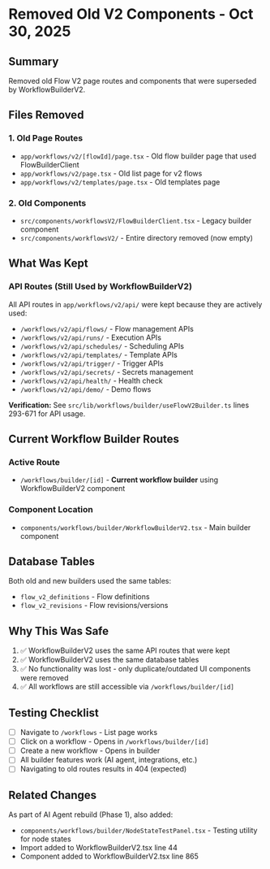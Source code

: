 # Removed Old V2 Components - Oct 30, 2025

## Summary
Removed old Flow V2 page routes and components that were superseded by WorkflowBuilderV2.

## Files Removed

### 1. Old Page Routes
- `app/workflows/v2/[flowId]/page.tsx` - Old flow builder page that used FlowBuilderClient
- `app/workflows/v2/page.tsx` - Old list page for v2 flows
- `app/workflows/v2/templates/page.tsx` - Old templates page

### 2. Old Components
- `src/components/workflowsV2/FlowBuilderClient.tsx` - Legacy builder component
- `src/components/workflowsV2/` - Entire directory removed (now empty)

## What Was Kept

### API Routes (Still Used by WorkflowBuilderV2)
All API routes in `app/workflows/v2/api/` were kept because they are actively used:
- `/workflows/v2/api/flows/` - Flow management APIs
- `/workflows/v2/api/runs/` - Execution APIs
- `/workflows/v2/api/schedules/` - Scheduling APIs
- `/workflows/v2/api/templates/` - Template APIs
- `/workflows/v2/api/trigger/` - Trigger APIs
- `/workflows/v2/api/secrets/` - Secrets management
- `/workflows/v2/api/health/` - Health check
- `/workflows/v2/api/demo/` - Demo flows

**Verification:** See `src/lib/workflows/builder/useFlowV2Builder.ts` lines 293-671 for API usage.

## Current Workflow Builder Routes

### Active Route
- `/workflows/builder/[id]` - **Current workflow builder** using WorkflowBuilderV2 component

### Component Location
- `components/workflows/builder/WorkflowBuilderV2.tsx` - Main builder component

## Database Tables
Both old and new builders used the same tables:
- `flow_v2_definitions` - Flow definitions
- `flow_v2_revisions` - Flow revisions/versions

## Why This Was Safe
1. ✅ WorkflowBuilderV2 uses the same API routes that were kept
2. ✅ WorkflowBuilderV2 uses the same database tables
3. ✅ No functionality was lost - only duplicate/outdated UI components were removed
4. ✅ All workflows are still accessible via `/workflows/builder/[id]`

## Testing Checklist
- [ ] Navigate to `/workflows` - List page works
- [ ] Click on a workflow - Opens in `/workflows/builder/[id]`
- [ ] Create a new workflow - Opens in builder
- [ ] All builder features work (AI agent, integrations, etc.)
- [ ] Navigating to old routes results in 404 (expected)

## Related Changes
As part of AI Agent rebuild (Phase 1), also added:
- `components/workflows/builder/NodeStateTestPanel.tsx` - Testing utility for node states
- Import added to WorkflowBuilderV2.tsx line 44
- Component added to WorkflowBuilderV2.tsx line 865

